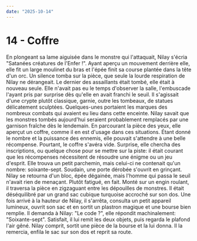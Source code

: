 ```yaml
---
date: "2025-10-14"
---
```

# 14 - Coffre

En plongeant sa lame aiguisée dans le monstre qui l'attaquait, Nilay s'écria "Satanées
créatures de l'Enfer !". Ayant aperçu un mouvement derrière elle, elle fit un large
moulinet du bras et l'épée finit sa course plantée dans la tête d'un orc.
Un silence tomba sur la pièce, que seule la lourde respiration de Nilay ne dérangeait. Le
dernier des assaillants était tombé, elle était à nouveau seule. Elle n'avait pas eu le
temps d'observer la salle, l'embuscade l'ayant pris par surprise dès qu'elle en avait
franchi le seuil. Il s'agissait d'une crypte plutôt classique, garnie, outre les
tombeaux, de statues délicatement sculptées. Quelques-unes portaient les marques des
nombreux combats qui avaient eu lieu dans cette enceinte. Nilay savait que les monstres
tombés aujourd'hui seraient probablement remplacés par une garnison fraîche dès le
lendemain. En parcourant la pièce des yeux, elle aperçut un coffre, comme il en est
d'usage dans ces situations. Étant donné le nombre et la puissance des ennemis, elle
pouvait s'attendre à une belle récompense. Pourtant, le coffre s'avéra vide. Surprise,
elle chercha des inscriptions, ou quelque chose pour se mettre sur la piste: il était
courant que les récompenses nécessitent de résoudre une énigme ou un jeu d'esprit. Elle
trouva un petit parchemin, mais celui-ci ne contenait qu'un nombre: soixante-sept.
Soudain, une porte dérobée s'ouvrit en grinçant. Nilay se retourna d'un bloc, épée
dégainée, mais l'homme qui passa le seuil n'avait rien de menaçant. Plutôt fatigué, en
fait. Monté sur un engin roulant, il traversa la pièce en zigzaguant entre les
dépouilles de monstres. Il était déséquilibré par un grand sac cubique turquoise
accroché sur son dos. Une fois arrivé à la hauteur de Nilay, il s'arrêta, consulta un
petit appareil lumineux, ouvrit son sac et en sortit un plastron magique et une bourse
bien remplie. Il demanda à Nilay: "Le code ?", elle répondit machinalement:
"Soixante-sept". Satisfait, il lui remit les deux objets, puis regarda le plafond l'air
gêné. Nilay comprit, sortit une pièce de la bourse et la lui donna. Il la remercia,
enfila le sac sur son dos et reprit sa route.
